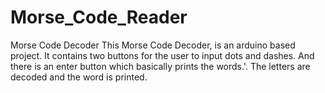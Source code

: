 # Morse_Code_Reader
Morse Code Decoder
This Morse Code Decoder, is an arduino based project. 
It contains two buttons for the user to input dots and dashes. And there is an enter button which basically prints the words.'.
The letters are decoded and the word is printed.
